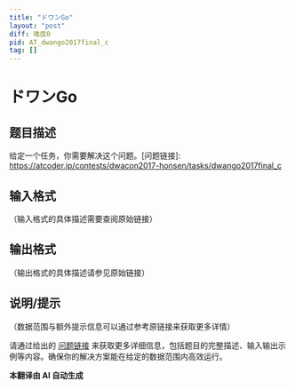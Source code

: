 ```yaml
---
title: "ドワンGo"
layout: "post"
diff: 难度0
pid: AT_dwango2017final_c
tag: []
---
```


# ドワンGo

## 题目描述

给定一个任务，你需要解决这个问题。[问题链接]: https://atcoder.jp/contests/dwacon2017-honsen/tasks/dwango2017final_c

## 输入格式

（输入格式的具体描述需要查阅原始链接）

## 输出格式

（输出格式的具体描述请参见原始链接）

## 说明/提示

（数据范围与额外提示信息可以通过参考原链接来获取更多详情）

请通过给出的 [问题链接](https://atcoder.jp/contests/dwacon2017-honsen/tasks/dwango2017final_c) 来获取更多详细信息，包括题目的完整描述、输入输出示例等内容。确保你的解决方案能在给定的数据范围内高效运行。

 **本翻译由 AI 自动生成**

